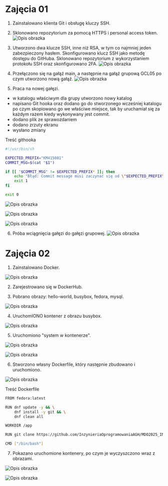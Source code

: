 # Zajęcia 01

1. Zainstalowano klienta Git i obsługę kluczy SSH.

2. Sklonowano repozytorium za pomocą HTTPS i personal access token.
![Opis obrazka](lab1_screenshots/clone_https.PNG)

3. Utworzono dwa klucze SSH, inne niż RSA, w tym co najmniej jeden zabezpieczony hasłem. Skonfigurowano klucz SSH jako metodę dostępu do GitHuba. Sklonowano repozytorium z wykorzystaniem protokołu SSH oraz skonfigurowano 2FA.
![Opis obrazka](lab1_screenshots/clone_ssh.PNG)

4. Przełączono się na gałąź main, a następnie na gałąź grupową GCL05 po czym utworzono nową gałąź.
![Opis obrazka](lab1_screenshots/switch_branches.PNG)

5. Praca na nowej gałęzi.
- w katalogu właściwym dla grupy utworzono nowy katalog
- napisano Git hooka oraz dodano go do stworzonego wcześniej katalogu po czym skopiowano go we właściwe miejsce, tak by uruchamiał się za każdym razem kiedy wykonywany jest commit.
- dodano plik ze sprawozdaniem
- dodano zrzuty ekranu
- wysłano zmiany

Treść githooka
```sh
#!/usr/bin/sh

EXPECTED_PREFIX="KM415081"
COMMIT_MSG=$(cat "$1")

if [[ "$COMMIT_MSG" != $EXPECTED_PREFIX* ]]; then
    echo "Błąd: Commit message musi zaczynać się od \"$EXPECTED_PREFIX\"!"
    exit 1
fi

exit 0
```
![Opis obrazka](lab1_screenshots/pwd.PNG)

![Opis obrazka](lab1_screenshots/commit-msg_location.PNG)

![Opis obrazka](lab1_screenshots/hook_check.PNG)

6. Próba wciągnięcia gałęzi do gałęzi grupowej.
![Opis obrazka](lab1_screenshots/merge.png)

# Zajęcia 02

1. Zainstalowano Docker.

![Opis obrazka](lab2_screenshots/docker_install.png)

2. Zarejestrowano się w DockerHub.

3. Pobrano obrazy: hello-world, busybox, fedora, mysql.

![Opis obrazka](lab2_screenshots/download.png)

4. UruchomIONO kontener z obrazu busybox.

![Opis obrazka](lab2_screenshots/busybox.png)

5. Uruchomiono "system w kontenerze".

![Opis obrazka](lab2_screenshots/update.png)

![Opis obrazka](lab2_screenshots/pid1.png)

6. Stworzono własny Dockerfile, który następnie zbudowano i uruchomiono.

![Opis obrazka](lab2_screenshots/docker.png)

Treść Dockerfile
```sh
FROM fedora:latest

RUN dnf update -y && \
    dnf install -y git && \
    dnf clean all

WORKDIR /app

RUN git clone https://github.com/InzynieriaOprogramowaniaAGH/MDO2025_INO.git

CMD ["/bin/bash"]
```
7. Pokazano uruchomione kontenery, po czym je wyczyszczono wraz z obrazami.

![Opis obrazka](lab2_screenshots/containers.png)

![Opis obrazka](lab2_screenshots/images.png)



   
